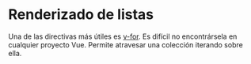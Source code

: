 # Renderizado de listas 

Una de las directivas más útiles es [v-for](https://vuejs.org/v2/guide/list.html). Es difícil no encontrársela en cualquier proyecto Vue. Permite atravesar una colección iterando sobre ella.

